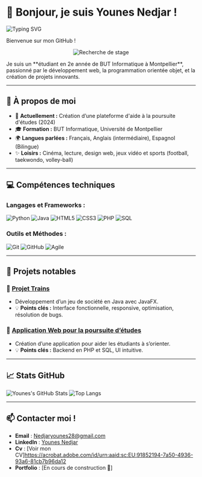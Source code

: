 # 👋 Bonjour, je suis Younes Nedjar ! 

![Typing SVG](https://readme-typing-svg.herokuapp.com?color=%2336BCF7&lines=Étudiant+en+BUT+Informatique;Développeur+passionné;Toujours+curieux+d'apprendre)

Bienvenue sur mon GitHub !  
<p align="center">
  <img src="https://capsule-render.vercel.app/api?type=rect&color=gradient&text=%F0%9F%92%BC+En+recherche+d’un+stage+%7C+Montpellier+%F0%9F%91%89+10-12+semaines&fontColor=ffffff&fontSize=25&fontAlign=50&height=90&animation=fadeIn&colors=F7D1D1,FFC0CB,D1E7F2,FFB6C1&borderRadius=30" alt="Recherche de stage">
</p>  
Je suis un **étudiant en 2e année de BUT Informatique à Montpellier**, passionné par le développement web, la programmation orientée objet, et la création de projets innovants.

---

## 🚀 À propos de moi
- 🔭 **Actuellement :** Création d’une plateforme d'aide à la poursuite d'études (2024)
- 🎓 **Formation :** BUT Informatique, Université de Montpellier
- 🌍 **Langues parlées :** Français, Anglais (intermédiaire), Espagnol (Bilingue)
- ✨ **Loisirs :** Cinéma, lecture, design web, jeux vidéo et sports (football, taekwondo, volley-ball)

---

## 💻 Compétences techniques

### Langages et Frameworks :
![Python](https://img.shields.io/badge/Python-3776AB?style=for-the-badge&logo=python&logoColor=white)
![Java](https://img.shields.io/badge/Java-007396?style=for-the-badge&logo=java&logoColor=white)
![HTML5](https://img.shields.io/badge/HTML5-E34F26?style=for-the-badge&logo=html5&logoColor=white)
![CSS3](https://img.shields.io/badge/CSS3-1572B6?style=for-the-badge&logo=css3&logoColor=white)
![PHP](https://img.shields.io/badge/PHP-777BB4?style=for-the-badge&logo=php&logoColor=white)
![SQL](https://img.shields.io/badge/SQL-003B57?style=for-the-badge&logo=mysql&logoColor=white)

### Outils et Méthodes :
![Git](https://img.shields.io/badge/Git-F05032?style=for-the-badge&logo=git&logoColor=white)
![GitHub](https://img.shields.io/badge/GitHub-181717?style=for-the-badge&logo=github&logoColor=white)
![Agile](https://img.shields.io/badge/Agile-FFD700?style=for-the-badge&logo=agile&logoColor=white)

---

## 🌟 Projets notables

### 🔷 [Projet Trains](https://github.com/youyou-28/Projet-Trains)  
- Développement d’un jeu de société en Java avec JavaFX.
- 💡 **Points clés :** Interface fonctionnelle, responsive, optimisation, résolution de bugs.

### 🔷 [Application Web pour la poursuite d’études](https://github.com/youyou-28/Application-Web-Poursuite-Etudes)  
- Création d’une application pour aider les étudiants à s’orienter.
- 💡 **Points clés :** Backend en PHP et SQL, UI intuitive.

---

## 📈 Stats GitHub
![Younes's GitHub Stats](https://github-readme-stats.vercel.app/api?username=youyou-28&show_icons=true&theme=radical)
![Top Langs](https://github-readme-stats.vercel.app/api/top-langs/?username=youyou-28&layout=compact&theme=radical)

---

## 📫 Contacter moi !
- **Email** : [Nedjaryounes28@gmail.com](mailto:Nedjaryounes28@gmail.com)
- **LinkedIn** : [Younes Nedjar](https://www.linkedin.com/in/younes-nedjar-0271262ab/)
- **Cv** : [Voir mon CV]https://acrobat.adobe.com/id/urn:aaid:sc:EU:91852194-7a50-4936-93a6-81cb7b96da12
- **Portfolio** : [En cours de construction 🚧]

